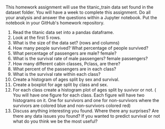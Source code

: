 This homework assignment will use the titanic_train data set found in the dataset folder. You will have a week to complete this assignment. Do all your analysis and answer the questions within a Jupyter notebook. Put the notebook in your GitHub's homework repository. 
1. Read the titanic data set into a pandas dataframe.
2. Look at the first 5 rows.
3. What is the size of the data set? (rows and columns)
4. How many people survived? What percentage of people survived?
5. What percentage of passengers are male? female?
6. What is the survival rate of male passengers? female passengers?
7. How many different cabin classes, Pclass, are there? 
8. What percent of the passengers are in each class?
9. What is the survival rate within each class? 
10. Create a histogram of ages split by sex and survival.
11. Create a boxplot for age split by class and sex.
12. For each class create a histogram plot of ages split by suvivor or not. ( You will have one figure for each class. Each figure will have two histograms on it. One for survivors and one for non-survivors where the survivors are colored blue and non-survivors colored red) 
13. Discuss anything interesting you found. Where there any surprises? Are there any data issues you found? If you wanted to predict survival or not what do you think we be the most useful?